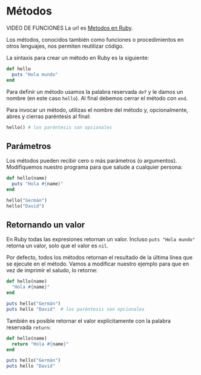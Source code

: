 # Métodos

VIDEO DE FUNCIONES La url es [Metodos en Ruby](https://www.youtube.com/watch?v=rcDJjHTptXk).


Los métodos, conocidos también como funciones o procedimientos en otros lenguajes, nos permiten reutilizar código.

La sintaxis para crear un método en Ruby es la siguiente:

```ruby
def hello
  puts "Hola mundo"
end
```

Para definir un método usamos la palabra reservada `def` y le damos un nombre \(en este caso `hello`\). Al final debemos cerrar el método con `end`.

Para invocar un método, utilizas el nombre del método y, opcionalmente, abres y cierras paréntesis al final:

```ruby
hello() # los paréntesis son opcionales
```

## Parámetros

Los métodos pueden recibir cero o más parámetros \(o argumentos\). Modifiquemos nuestro programa para que salude a cualquier persona:

```ruby
def hello(name)
  puts "Hola #{name}"
end

hello("Germán")
hello("David")
```

## Retornando un valor

En Ruby todas las expresiones retornan un valor. Incluso `puts "Hola mundo"` retorna un valor, solo que el valor es `nil`.

Por defecto, todos los métodos retornan el resultado de la última línea que se ejecute en el método. Vamos a modificar nuestro ejemplo para que en vez de imprimir el saludo, lo retorne:

```ruby
def hello(name)
  "Hola #{name}"
end

puts hello("Germán")
puts hello "David"  # los paréntesis son opcionales
```

También es posible retornar el valor explícitamente con la palabra reservada `return`:

```ruby
def hello(name)
  return "Hola #{name}"
end

puts hello("Germán")
puts hello "David"
```
